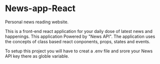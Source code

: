 # News-app-React
Personal news reading website.

This is a front-end react application for your daily dose of latest news and happenings.
This application Powered by "News API". The application uses the concepts of
class based react conponents, props, states and events. 

To setup this project you will have to creat a .env file and srore your News API key there as globle variable.
